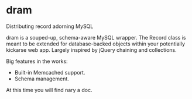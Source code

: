 dram
====

Distributing record adorning MySQL


dram is a souped-up, schema-aware MySQL wrapper.  The Record class is meant to be extended for database-backed objects within your potentially kickarse web app.  Largely inspired by jQuery chaining and collections.

Big features in the works:
  - Built-in Memcached support.
  - Schema management.

At this time you will find nary a doc.
